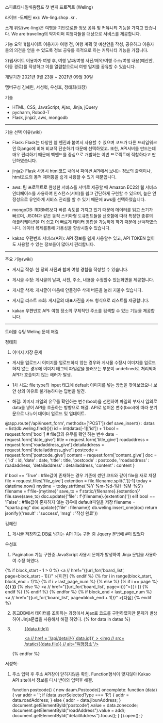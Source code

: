 스파르타내일배움캠프 첫 번째 프로젝트 (Weling)

라이브
-도메인 ex): We-ling.shop .kr .

소개
위링(we-ling)은 여행을 기반으로한 정보 공유 및 커뮤니티 기능을 가지고 있습니다. 
We are traveling의 약자이며 여행자들을 대상으로 서비스를 제공합니다. 

기능 요약
1)웹사이트 이용자가 여행 전, 여행 계획 및 예산안을 작성, 공유하고 이용자들의 의견을 얻을 수 있도록 정보 공유를 목적으로 하는 커뮤니티 기능을 가집니다.

2)웹사이트 이용자가 여행 후, 여행 날짜/여행 사진/제목/여행 주소/여행 내용(예산안, 이동 경로)를 작성하고 이를 열람함으로써 여행 일지를 공유할 수 있습니다.

개발기간
2021년 9월 23일 ~ 2021년 09월 30일 

멤버구성
김혜린, 서성혁, 우성호, 정태희(대장)

기술
- HTML, CSS, JavaScript, Ajax, Jinja, jQuery
- pycharm, Robo3-T
- Flask, jinja2, aws, mongodb 
---------------------------
기술 선택 이유(wiki)
- Flask: Flask는 다양한 웹 엔진과 붙여서 사용할 수 있으며 코드가 다른 프레임워크인 Django에 비해 비교적 단순하기 때문에 선택하였고. 또한, API서버를 만드는데 매우 편리하기 때문에 백엔드를 중심으로 개발하는 이번 프로젝트에 적합하다고 판단하였습니다.

- jinja2: Flask 사용시 html코드 내에서 파이썬 API에서 보내는 정보의 출력이나, html코드의 동적 제어등을 쉽게 사용할 수 있기 때문입니다.

- aws: 팀 프로젝트로 완성한 서비스를 서버로 제공할 때 Amazon EC2의 웹 서비스 인터페이스를 사용하여 인스턴스(서버)를 쉽고 간단하게 구현할 수 있으며, 높은 안정성으로 유연하게 서비스 관리를 할 수 있기 때문에 aws를 선택하였습니다. 

- mongoDB: RDBMS보다 빠른 속도를 가지고 있기 때문에 데이터를 읽고 쓰기가 빠르며, JSON과 같은 동적 스키마형 도큐먼트들을 선호함에 따라 특정한 종류의 애플리케이션을 더 쉽고 더 빠르게 데이터 통합을 가능하게 하기 때문에 선택하였습니다. 데이터 복제를통해 가용성을 향상시킬수 있습니다.

- kakao 우편번호 서비스(API): API 정보를 쉽게 사용할수 있고, API TOKEN 없이도 사용할 수 있는 정보들이 많아서 편리합니다.

-------------
주요 기능(wiki)

- 게시글 작성: 한 장의 사진과 함께 여행 경험을 작성할 수 있습니다.

- 게시글 수정: 게시글의 날짜, 사진, 주소, 내용을 수정할수 있는화면을 제공합니다.

- 게시글 삭제: 게시글이 마음에 안들경우 삭제 버튼을 눌러 지울수 있습니다.

- 게시글 리스트 조회: 게시글의 대표사진을 카드 형식으로 리스트를 제공합니다.

- kakao 우편번호 API: 여행 장소의 구체적인 주소를 검색할 수 있는 기능을 제공합니다. 

--------------
트러블 슈팅 
Weling 문제 해결


정태희
1. 이미지 저장 문제
- 게시물 업로드시 이미지를 업로드하지 않는 경우와 게시물 수정시 이미지를 업로드하지 않는 경우에 이미지 태그의 파일값을 불러오는 부분이 undefined로 처리되어 API가 호출되지 않는 에러가 발생.

- 1차 시도: file type의 input 태그에 default 이미지를 넣는 방법을 찾아보았으나 보안 상의 이유로 불가능하다는 답변을 발견.

- 해결: 이미지 파일의 유무를 확인하는 변수(bool)을 선언하여 파일의 부재시 임의로 data를 넣어 API를 호출하는 방향으로 해결. API로 넘어온 변수(bool)에 따라 분기문으로 나누어 데이터 업로드 및 업데이트.

@app.route('/api/insert_form', methods=['POST'])
def save_insert() :
    datas = list(db.weling.find({}))
    id = int(datas[-1]['id']) + 1
    bool = request.form['bool'] # file값의 유무를 확인 하는 변수
    date = request.form['date_give']
    title = request.form['title_give']
    roadaddress = request.form['roadaddress_give']
    detailaddress = request.form['detailaddress_give']
    postcode = request.form['postcode_give']
    content = request.form['content_give']
    doc = {
        'id' : id,
        'date' : date,
        'title' : title,
        'postcode' : postcode,
        'roadaddress' : roadaddress,
        'detailaddress' : detailaddress,
        'content' : content
    }

   if bool == 'True' :                 #file값이 존재하는 경우 기존에 썼던 코드와 같이 file을 새로 저장
        file = request.files['file_give']
        extention = file.filename.split('.')[-1]
        today = datetime.now()
        mytime = today.strftime('%Y-%m-%d-%H-%M-%S')
        filename = f'file-{mytime}'
        save_to = f'static/{filename}.{extention}'
        file.save(save_to)
        doc.update({'file' : f'{filename}.{extention}'})
    elif bool == 'False' :              #file값이 존재하지 않는 경우에 default파일을 저장
        filename = "sparta.png"
        doc.update({'file' : filename})
    db.weling.insert_one(doc)
    return jsonify({'result' : 'success', 'msg' : '작성 완료'})


김혜린
1. 게시글 저장하고 DB로 넘기는 API 기능 구현 중 Jquery 문법에 #이 없었다

우성호
1. Pagination 기능 구현중 JavaScript 사용시 문제가 발생하여 Jinja 문법을 사용하여 수정 하였다.
    <div class="page">
{% if block_start - 1 > 0 %}
    <a  // href="{{url_for('board_list', page=block_start - 1)}}" >[이전]</a>
{% endif %}
{% for i in range(block_start, block_end + 1)%}
    {% if i > last_page_num %}
    {% else %}
        {% if i == page %}
            <b>{{ i }}</b>
        {% else %}
            <a  // href="{{url_for('board_list', page=i)}}">{{ i }}</a>
        {% endif %}
    {% endif %}
{% endfor %}
{% if block_end < last_page_num %}
    <a  // href="{{url_for('board_list', page=block_end + 1)}}"  >[다음]</a>
{% endif %}
    </div>

2. 몽고DB에서 데이터를 조회하는 과정에서 Ajax로 코드를 구현하였지만 문제가 발생하여 Jinja문법을 사용해서 해결 하였다.
                   {% for data in datas %}
                    <li>
                        <figure class="snip">
                            <a href="javascript:void(0);" onclick="update();">
                                <figcaption>
                                    <p>{{data.title}}</p>
                                </figcaption>
                                <a // href = '/api/detail/{{ data.id}}' >
                                 <img // src= /static/{{data.file}}
                                     // alt="여행장소"/></a>
                            </a>
                        </figure>
                    </li>
                    {% endfor %}

서성혁-
1. 주소 입력 후 주소 API창이 닫히지않음 확인. Function형식이 맞지않아 Kakao API site에서 정보를 다시 받아와 입력후 해결.

               
   function postcode() {
          new daum.Postcode({
              oncomplete: function (data) {
             var addr = ''; 
             if (data.userSelectedType === 'R') { 
                            addr = data.roadAddress;
                        } else { 
                            addr = data.jibunAddress;
                        }
                        document.getElementById('postcode').value = data.zonecode;
                        document.getElementById("roadAddress").value = addr;              
                        document.getElementById("detailAddress").focus();
                    }
                }).open();
            }
 
